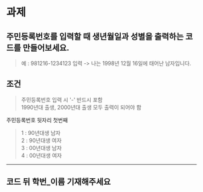 # 과제

## 주민등록번호를 입력할 때 생년월일과 성별을 출력하는 코드를 만들어보세요.
> 예 : 981216-1234123 입력 -> 나는 1998년 12월 16일에 태어난 남자입니다.

## 조건
> 주민등록번호 입력 시 '-' 반드시 포함  
> 1990년대 출생, 2000년대 출생 모두 출력이 되어야 함  

주민등록번호 뒷자리 첫번째  
> 1 : 90년대생 남자  
> 2 : 90년대생 여자  
> 3 : 00년대생 남자  
> 4 : 00년대생 여자  

--------------------------------------------------

## 코드 뒤 학번_이름 기재해주세요
